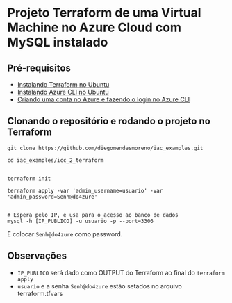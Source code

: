 # Projeto Terraform de uma Virtual Machine no Azure Cloud com MySQL instalado

## Pré-requisitos

- [Instalando Terraform no Ubuntu](https://www.terraform.io/docs/cli/install/apt.html)
- [Instalando Azure CLI no Ubuntu](https://docs.microsoft.com/pt-br/cli/azure/install-azure-cli-linux?pivots=apt)
- [Criando uma conta no Azure e fazendo o login no Azure CLI](https://learn.hashicorp.com/tutorials/terraform/azure-build#prerequisites)


## Clonando o repositório e rodando o projeto no Terraform
```
git clone https://github.com/diegomendesmoreno/iac_examples.git

cd iac_examples/icc_2_terraform


terraform init

terraform apply -var 'admin_username=usuario' -var 'admin_password=Senh@do4zure'


# Espera pelo IP, e usa para o acesso ao banco de dados
mysql -h [IP_PUBLICO] -u usuario -p --port=3306
```
E colocar `Senh@do4zure` como password.

## Observações

- `IP_PUBLICO` será dado como OUTPUT do Terraform ao final do `terraform apply`
- `usuario` e a senha `Senh@do4zure` estão setados no arquivo terraform.tfvars
